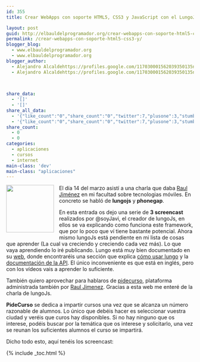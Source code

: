 ```yaml
---
id: 355
title: Crear WebApps con soporte HTML5, CSS3 y JavaScript con el LungoJs framework

layout: post
guid: http://elbauldelprogramador.org/crear-webapps-con-soporte-html5-css3-y-javascript-con-el-lungojs-framework/
permalink: /crear-webapps-con-soporte-html5-css3-y/
blogger_blog:
  - www.elbauldelprogramador.org
  - www.elbauldelprogramador.org
blogger_author:
  - Alejandro Alcaldehttps://profiles.google.com/117030001562039350135noreply@blogger.com
  - Alejandro Alcaldehttps://profiles.google.com/117030001562039350135noreply@blogger.com

  
  
share_data:
  - '[]'
  - '[]'
share_all_data:
  - '{"like_count":"0","share_count":"0","twitter":7,"plusone":3,"stumble":0,"pinit":0,"count":10,"time":1333551686}'
  - '{"like_count":"0","share_count":"0","twitter":7,"plusone":3,"stumble":0,"pinit":0,"count":10,"time":1333551686}'
share_count:
  - 0
  - 0
categories:
  - aplicaciones
  - cursos
  - internet
main-class: 'dev'
main-class: "aplicaciones"
---
```

<div class="separator" style="clear: both; text-align: center;">
  <a href="https://3.bp.blogspot.com/-cuXOejn-kh4/T2EYYhip8kI/AAAAAAAACOs/aG-7nZAaqVg/s1600/LungoJS.png" imageanchor="1" style="clear:left; float:left;margin-right:1em; margin-bottom:1em"><img border="0" height="128" width="128" src="https://3.bp.blogspot.com/-cuXOejn-kh4/T2EYYhip8kI/AAAAAAAACOs/aG-7nZAaqVg/s400/LungoJS.png" /></a>
</div>

El día 14 del marzo asistí a una charla que daba [Raul Jiménez][1] en mi facultad sobre tecnologias móviles. En concreto se habló de **lungojs** y **phonegap**.

En esta entrada os dejo una serie de **3 screencast** realizados por @soyJavi, el creador de lungoJs, en ellos se va explicando como funciona este framework, que por lo poco que ví tiene bastante potencial. Ahora mismo lungoJs está pendiente en mi lista de cosas que aprender (La cual va creciendo y creciendo cada vez más). Lo que vaya aprendiendo lo iré publicando. Lungo está muy bien documentado en su <a target="_blank" href="http://www.lungojs.com/">web</a>, donde encontraréis una sección que explica <a target="_blank" href="http://www.lungojs.com/how-to-use/">cómo usar lungo</a> y la <a target="_blank" href="http://www.lungojs.com/api/">documentación de la API</a>. El único inconveniente es que está en inglés, pero con los vídeos vais a aprender lo suficiente.

También quiero aprovechar para hablaros de <a target="_blank" href="http://www.pidecurso.es/">pidecurso</a>, plataforma administrada también por [Raul Jimenez][1]. Gracias a esta web me enteré de la charla de lungoJs.

**PideCurso** se dedica a impartir cursos una vez que se alcanza un número razonable de alumnos. Lo único que debéis hacer es seleccionar vuestra ciudad y veréis que curos hay disponibles. Si no hay ninguno que os interese, podéis buscar por la temática que os interese y solicitarlo, una vez se reunan los suficientes alumnos el curso se impartirá.

Dicho todo esto, aquí tenéis los screencast:

  
<!--ad-->

<div style="text-align:center;">
  <p>
  </p>
  
  <p>
  </p>
  
  <p>
  </p>
</div>



 [1]: https://twitter.com/#!/hhkaos

{% include _toc.html %}
